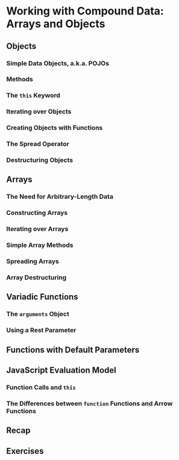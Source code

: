 # Working with Compound Data: Arrays and Objects

## Objects

### Simple Data Objects, a.k.a. POJOs

### Methods

### The `this` Keyword

### Iterating over Objects

### Creating Objects with Functions

### The Spread Operator

### Destructuring Objects

## Arrays

### The Need for Arbitrary-Length Data

### Constructing Arrays

### Iterating over Arrays

### Simple Array Methods

### Spreading Arrays

### Array Destructuring

## Variadic Functions

### The `arguments` Object

### Using a Rest Parameter

## Functions with Default Parameters

## JavaScript Evaluation Model

### Function Calls and `this`

### The Differences between `function` Functions and Arrow Functions

## Recap

## Exercises
